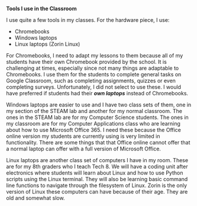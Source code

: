 **Tools I use in the Classroom**

I use quite a few tools in my classes.  For the hardware piece, I use:
- Chromebooks
- Windows laptops
- Linux laptops (Zorin Linux)

For Chromebooks, I need to adapt my lessons to them because all of my students have their own Chromebook provided by the school.  It is challenging at times, especially since not many things are adaptable to Chromebooks.  I use them for the students to complete general tasks on Google Classroom, such as completing assignments, quizzes or even completing surveys.  Unfortunately, I did not select to use these.  I would have preferred if students had their **_own laptops_** instead of Chromebooks.

Windows laptops are easier to use and I have two class sets of them, one in my section of the STEAM lab and another for my normal classroom.  The ones in the STEAM lab are for my Computer Science students.  The ones in my classroom are for my Computer Applications class who are learning about how to use Microsoft Office 365.  I need these because the Office online version my students are currently using is very limited in functionality.  There are some things that that Office online cannot offer that a normal laptop can offer with a full version of Microsoft Office.

Linux laptops are another class set of computers I have in my room.  These are for my 8th graders who I teach Tech 8.  We will have a coding unit after electronics where students will learn about Linux and how to use Python scripts using the Linux terminal.  They will also be learning basic command line functions to navigate through the filesystem of Linux.  Zorin is the only version of Linux these computers can have because of their age.  They are old and somewhat slow.
